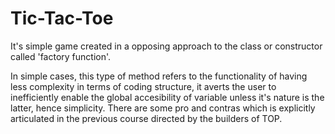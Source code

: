 # Tic-Tac-Toe
It's simple game created in a opposing approach to the class or constructor called 'factory function'. 

In simple cases, this type of method refers to the functionality of having less complexity in terms of coding structure, it averts the user to inefficiently enable the global accesibility of variable unless it's nature is the latter, hence simplicity. There are some pro and contras which is explicitly articulated in the previous course directed by the builders of TOP.
